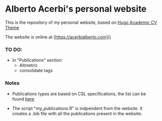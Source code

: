 # Alberto Acerbi's personal website

This is the repository of my personal website, based on [Hugo Academic CV Theme](https://github.com/HugoBlox/theme-academic-cv)

The website is online at [https://acerbialberto.com]()

### TO DO:

- In "Publications" section:
  -   Altmetric
  -   consolidate tags

### Notes

- Publications types are based on CSL specifications, the list can be found [here](https://docs.citationstyles.org/en/stable/specification.html#appendix-iii-types)

- The script "my_publications.R" is indpendent from the website. It creates a .bib file with all the publications present in the website.

